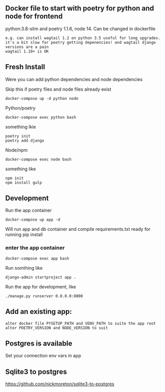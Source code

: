 ## Docker file to start with poetry for python and node for frontend

python:3.8-slim and poetry 1.1.6, node 14. Can be changed in dockerfile

    e.g. can install wagtail 1.2 on python 3.5 useful for long upgrades. it's a bit slow for poetry getting depenencies! and wagtail django versions are a pain
    wagtail 1.10+ is OK

## Fresh Install
Were you can add python dependencies and node dependencies

Skip this if poetry files and node files already exist
```
docker-compose up -d python node
```

Python/poetry
```
docker-compose exec python bash
```

something lkie

```
poetry init
poetry add django
```

Node/npm
```
docker-compose exec node bash
```

something like

```
npm init
npm install gulp
```

## Development
Run the app container

```
docker-compose up app -d
```

Will run app and db container and compile requirements.txt ready for running pip install

### enter the app container

```
docker-compose exec app bash
```
Run somthing like
```
django-admin startproject app .
```

Run the app for development, like
```
./manage.py runserver 0.0.0.0:8000
```

## Add an existing app:

    alter docker file PYSETUP_PATH and VENV_PATH to suite the app root
    alter POETRY_VERSION and NODE_VERSION to suit

## Postgres is available

Set your connection env vars in app

## Sqlite3 to postgres

https://github.com/nickmoreton/sqlite3-to-postgres